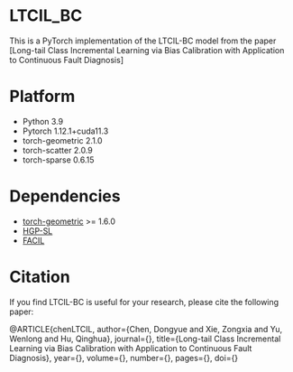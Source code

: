 # LTCIL_BC

This is a PyTorch implementation of the LTCIL-BC model from the paper [Long-tail Class Incremental Learning via Bias Calibration with Application to Continuous Fault Diagnosis]

# Platform
- Python                             3.9
- Pytorch                            1.12.1+cuda11.3
- torch-geometric                    2.1.0
- torch-scatter                      2.0.9
- torch-sparse                       0.6.15

# Dependencies

* [torch-geometric](https://github.com/rusty1s/pytorch_geometric) >= 1.6.0
* [HGP-SL](https://github.com/cszhangzhen/HGP-SL)
* [FACIL](https://github.com/mmasana/FACIL)

# Citation
If you find LTCIL-BC is useful for your research, please cite the following paper:

@ARTICLE{chenLTCIL,
  author={Chen, Dongyue and Xie, Zongxia and Yu, Wenlong and Hu, Qinghua},
  journal={}, 
  title={Long-tail Class Incremental Learning via Bias Calibration with Application to Continuous Fault Diagnosis}, 
  year={},
  volume={},
  number={},
  pages={},
  doi={}
